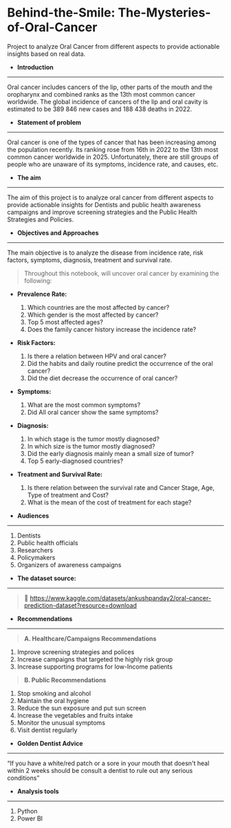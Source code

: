 # Behind-the-Smile: The-Mysteries-of-Oral-Cancer
Project to analyze Oral Cancer from different aspects to provide actionable insights based on real data.

- **Introduction**
---
Oral cancer includes cancers of the lip, other parts of the mouth and the oropharynx and combined ranks as the 13th most common cancer worldwide. The global incidence of cancers of the lip and oral cavity is estimated to be 389 846 new cases and 188 438 deaths in 2022.

- **Statement of problem**
---
Oral cancer is one of the types of cancer that has been increasing among the population recently. Its ranking rose from 16th in 2022 to the 13th most common cancer worldwide in 2025. Unfortunately, there are still groups of people who are unaware of its symptoms, incidence rate, and causes, etc.

- **The aim**
---
The aim of this project is to analyze oral cancer from different aspects to provide actionable insights for Dentists and public health awareness campaigns and improve screening strategies and the Public Health Strategies and Policies.

- **Objectives and Approaches**
---
The main objective is to analyze the disease from incidence rate, risk factors, symptoms, diagnosis, treatment and survival rate.

> Throughout this notebook, will uncover oral cancer by examining the following:

- **Prevalence Rate:**
  1. Which countries are the most affected by cancer?
  2. Which gender is the most affected by cancer?
  3. Top 5 most affected ages?
  4. Does the family cancer history increase the incidence rate?

- **Risk Factors:**
  1. Is there a relation between HPV and oral cancer?
  2. Did the habits and daily routine predict the occurrence of the oral cancer?
  3. Did the diet decrease the occurrence of oral cancer?

- **Symptoms:**
  1. What are the most common symptoms?
  2. Did All oral cancer show the same symptoms?

- **Diagnosis:**
  1. In which stage is the tumor mostly diagnosed?
  2. In which size is the tumor mostly diagnosed?
  3. Did the early diagnosis mainly mean a small size of tumor?
  4. Top 5 early-diagnosed countries?

- **Treatment and Survival Rate:**
  1. Is there relation between the survival rate and Cancer Stage, Age, Type of treatment and Cost?
  2. What is the mean of the cost of treatment for each stage?

- **Audiences**
---
  1. Dentists
  2. Public health officials
  3. Researchers
  4. Policymakers
  5. Organizers of awareness campaigns

- **The dataset source:**
---
> 🔗 https://www.kaggle.com/datasets/ankushpanday2/oral-cancer-prediction-dataset?resource=download

- **Recommendations**
---
> **A.	Healthcare/Campaigns Recommendations**
1.	Improve screening strategies and polices
2.	Increase campaigns that targeted the highly risk group
3.	Increase supporting programs for low-Income patients

>**B.	Public Recommendations**
1.	Stop smoking and alcohol
2.	Maintain the oral hygiene
3.	Reduce the sun exposure and put sun screen
4.	Increase the vegetables and fruits intake 
5.	Monitor the unusual symptoms
6.	Visit dentist regularly

- **Golden Dentist Advice**
---

“If you have a white/red patch or a sore in your mouth that doesn't heal within 2 weeks should be consult a dentist to rule out any serious conditions”

- **Analysis tools**
---

1. Python
2. Power BI
